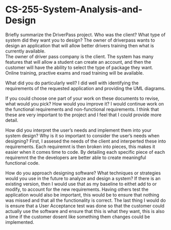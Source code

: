 # CS-255-System-Analysis-and-Design
Briefly summarize the DriverPass project. Who was the client? What type of system
did they want you to design?
The owner of driverpass wants to design an application that will allow better drivers training then what is currently available.  
The owner of driver pass company is the client. The system has many features that will allow a student can create an account, and then the customer will have the 
ability to select the type of package they want. Online training, practive exams and road training will be available.

What did you do particularly well?
I did well with identifying the requirements of the requested application and providing the UML diagrams.

If you could choose one part of your work on these documents to revise, what
would you pick? How would you improve it?
I would continue work on the functional requirements and non-functional requirements. 
I think that these are very important to the project and I feel that I could provide more detail.

How did you interpret the user’s needs and implement them into your system
design? Why is it so important to consider the user’s needs when designing?
First, I assesed the needs of the client and interperted these into requirements. Each requiremnt is then broken into pieces, this makes it easier when it comes time to code.  By detailing each specific piece of each requiremnt the the developers are better able to create meaningful functional code.

How do you approach designing software? What techniques or strategies would
you use in the future to analyze and design a system?
If there is an existing version, then I would use that as my baseline to eithet add to or modify, to account for the new requirements. Having others test the application would also be important, this would be to ensure that nothing was missed and that all the functionality is correct.  The last thing I would do is ensure that a User Acceptance test was done so that the customer could actually use the software and ensure that this is what they want, this is also a time if the customer dosent like something them changes could be implemented.
